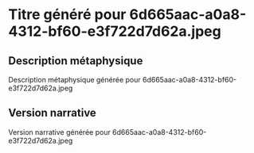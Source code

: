 # Titre généré pour 6d665aac-a0a8-4312-bf60-e3f722d7d62a.jpeg

## Description métaphysique
Description métaphysique générée pour 6d665aac-a0a8-4312-bf60-e3f722d7d62a.jpeg

## Version narrative
Version narrative générée pour 6d665aac-a0a8-4312-bf60-e3f722d7d62a.jpeg

